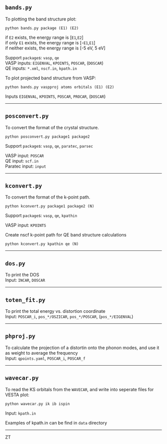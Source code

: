 ## `bands.py`

To plotting the band structure plot:
```
python bands.py package (E1) (E2)
```
if `E2` exists, the energy range is [`E1`,`E2`]  
if only `E1` exists, the energy range is [-`E1`,`E1`]  
if neither exists, the energy range is [-5 eV, 5 eV]

Support `package`s: `vasp`, `qe`  
VASP inputs: `EIGENVAL`, `KPOINTS`, `POSCAR`, (`DOSCAR`)  
QE inputs: `*.xml`, `nscf.in`, `kpath.in`

To plot projected band structure from VASP:
```
python bands.py vaspproj atoms orbitals (E1) (E2)
```
Inputs `EIGENVAL`, `KPOINTS`, `POSCAR`, `PROCAR`, (`DOSCAR`)

---

## `posconvert.py`

To convert the format of the crystal structure.
```
python posconvert.py package1 package2
```
Support `package`s: `vasp`, `qe`, `paratec`, `parsec`

VASP input: `POSCAR`  
QE input: `scf.in`  
Paratec input: `input`

---

## `kconvert.py`

To convert the format of the k-point path.
```
python kconvert.py package1 package2 (N)
```
Support `package`s: `vasp`, `qe`, `kpathin`

VASP input: `KPOINTS`  

Create nscf k-point path for QE band structure calculations
```
python kconvert.py kpathin qe (N)
```

---

## `dos.py`

To print the DOS  
Input: `INCAR`, `DOSCAR`

---

## `toten_fit.py`

To print the total energy vs. distortion coordinate  
Input: `POSCAR_i`, `pos_*/OSZICAR`, `pos_*/POSCAR`, (`pos_*/EIGENVAL`)

---

## `phproj.py`

To calculate the projection of a distortin onto the phonon modes, and use it as weight to average the frequency  
Input: `qpoints.yaml`, `POSCAR_i`, `POSCAR_f`

---

## `wavecar.py`

To read the KS orbitals from the `WAVECAR`, and write into seperate files for VESTA plot:
```
python wavecar.py ik ib ispin
```
Input: `kpath.in`

Examples of kpath.in can be find in `data` directory

---

ZT
